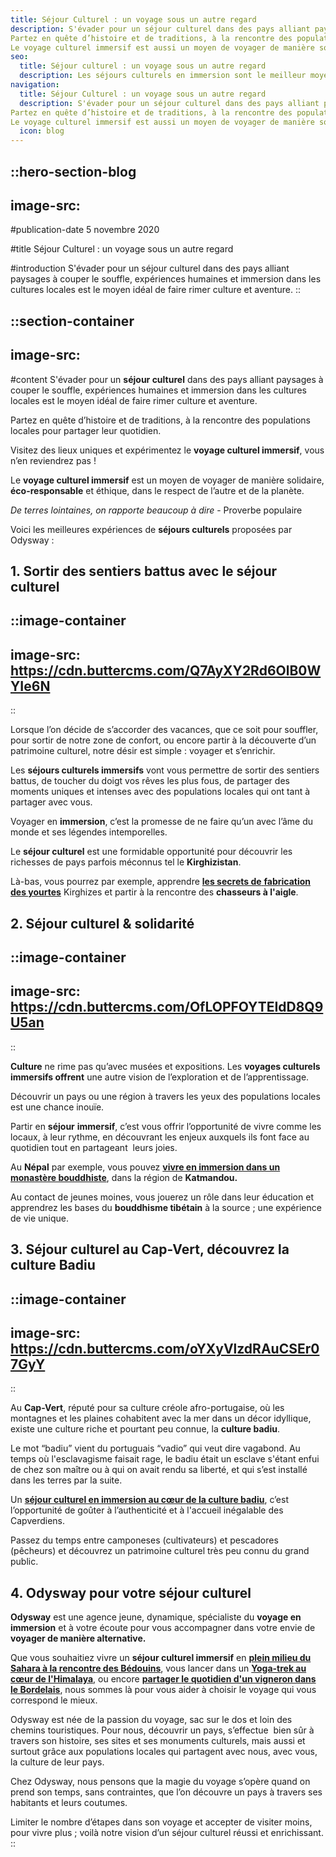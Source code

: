 ```yaml
---
title: Séjour Culturel : un voyage sous un autre regard
description: S'évader pour un séjour culturel dans des pays alliant paysages à couper le souffle, expériences humaines et immersion dans les cultures locales est le moyen idéal de faire rimer culture et aventure.
Partez en quête d’histoire et de traditions, à la rencontre des populations locales pour partager leur quotidien, visitez des lieux uniques et expérimentez le voyage culturel immersif, vous n’en reviendrez pas ! 
Le voyage culturel immersif est aussi un moyen de voyager de manière solidaire, éco-responsable et éthique, dans le respect de l’autre et de la planète.
seo:
  title: Séjour culturel : un voyage sous un autre regard
  description: Les séjours culturels en immersion sont le meilleur moyen d’allier culture et découverte d’un pays. Plongez au cœur du voyage culturel.
navigation:
  title: Séjour Culturel : un voyage sous un autre regard
  description: S'évader pour un séjour culturel dans des pays alliant paysages à couper le souffle, expériences humaines et immersion dans les cultures locales est le moyen idéal de faire rimer culture et aventure.
Partez en quête d’histoire et de traditions, à la rencontre des populations locales pour partager leur quotidien, visitez des lieux uniques et expérimentez le voyage culturel immersif, vous n’en reviendrez pas ! 
Le voyage culturel immersif est aussi un moyen de voyager de manière solidaire, éco-responsable et éthique, dans le respect de l’autre et de la planète.
  icon: blog
---
```


::hero-section-blog
---
image-src: 
---
#publication-date
5 novembre 2020

#title
Séjour Culturel : un voyage sous un autre regard

#introduction
S'évader pour un séjour culturel dans des pays alliant paysages à couper le souffle, expériences humaines et immersion dans les cultures locales est le moyen idéal de faire rimer culture et aventure.
::

::section-container
---
image-src: 
---
#content
S'évader pour un **séjour culturel** dans des pays alliant paysages à couper le souffle, expériences humaines et immersion dans les cultures locales est le moyen idéal de faire rimer culture et aventure.

Partez en quête d’histoire et de traditions, à la rencontre des populations locales pour partager leur quotidien.

Visitez des lieux uniques et expérimentez le **voyage culturel immersif**, vous n’en reviendrez pas !

Le **voyage culturel immersif** est un moyen de voyager de manière solidaire, **éco-responsable** et éthique, dans le respect de l’autre et de la planète.

_De terres lointaines, on rapporte beaucoup à dire_ - Proverbe populaire

Voici les meilleures expériences de **séjours culturels** proposées par Odysway :

## **1\. Sortir des sentiers battus avec le séjour culturel**

::image-container
---
image-src: https://cdn.buttercms.com/Q7AyXY2Rd6OlB0WYIe6N
---
::

Lorsque l’on décide de s’accorder des vacances, que ce soit pour souffler, pour sortir de notre zone de confort, ou encore partir à la découverte d’un patrimoine culturel, notre désir est simple : voyager et s’enrichir.

Les **séjours culturels immersifs** vont vous permettre de sortir des sentiers battus, de toucher du doigt vos rêves les plus fous, de partager des moments uniques et intenses avec des populations locales qui ont tant à partager avec vous.

Voyager en **immersion**, c’est la promesse de ne faire qu’un avec l’âme du monde et ses légendes intemporelles. 

Le **séjour culturel** est une formidable opportunité pour découvrir les richesses de pays parfois méconnus tel le **Kirghizistan**.

Là-bas, vous pourrez par exemple, apprendre [**les secrets de** **fabrication des yourtes**](https://odysway.com/voyages/immersion-steppes-kirghizistan?utm_source=SEO&utm_medium=BlogPost&utm_campaign=sejourculturel) Kirghizes et partir à la rencontre des **chasseurs à l'aigle**. 

## 2\. Séjour culturel & solidarité

::image-container
---
image-src: https://cdn.buttercms.com/OfLOPFOYTEIdD8Q9U5an
---
::

**Culture** ne rime pas qu’avec musées et expositions. Les **voyages culturels immersifs offrent** une autre vision de l’exploration et de l’apprentissage.

Découvrir un pays ou une région à travers les yeux des populations locales est une chance inouïe.

Partir en **séjour** **immersif**, c’est vous offrir l’opportunité de vivre comme les locaux, à leur rythme, en découvrant les enjeux auxquels ils font face au quotidien tout en partageant  leurs joies.

Au **Népal** par exemple, vous pouvez [**vivre en immersion dans un monastère bouddhiste**](https://odysway.com/voyages/immersion-ecole-bouddhiste-nepal?utm_source=SEO&utm_medium=BlogPost&utm_campaign=sejourculturel), dans la région de **Katmandou.**

Au contact de jeunes moines, vous jouerez un rôle dans leur éducation et apprendrez les bases du **bouddhisme tibétain** à la source ; une expérience de vie unique.

## 3\. Séjour culturel au Cap-Vert, découvrez la culture Badiu

::image-container
---
image-src: https://cdn.buttercms.com/oYXyVlzdRAuCSEr07GyY
---
::

Au **Cap-Vert**, réputé pour sa culture créole afro-portugaise, où les montagnes et les plaines cohabitent avec la mer dans un décor idyllique, existe une culture riche et pourtant peu connue, la **culture badiu**.

Le mot “badiu” vient du portuguais “vadio” qui veut dire vagabond. Au temps où l'esclavagisme faisait rage, le badiu était un esclave s'étant enfui de chez son maître ou à qui on avait rendu sa liberté, et qui s’est installé dans les terres par la suite.

Un [**séjour culturel en immersion au cœur de la culture badiu**](https://odysway.com/voyages/immersion-cap-vert?utm_source=SEO&utm_medium=BlogPost&utm_campaign=sejourculturel), c’est l’opportunité de goûter à l’authenticité et à l'accueil inégalable des Capverdiens.

Passez du temps entre camponeses (cultivateurs) et pescadores (pêcheurs) et découvrez un patrimoine culturel très peu connu du grand public.

## 4\. Odysway pour votre séjour culturel

**Odysway** est une agence jeune, dynamique, spécialiste du **voyage en immersion** et à votre écoute pour vous accompagner dans votre envie de **voyager de manière alternative.**

Que vous souhaitiez vivre un **séjour culturel immersif** en [**plein milieu du Sahara à la rencontre des Bédouins**](https://odysway.com/voyages/marche-silencieuse-sahara?utm_source=SEO&utm_medium=BlogPost&utm_campaign=sejourculturel), vous lancer dans un [**Yoga-trek au cœur de l'Himalaya**](https://odysway.com/voyages/yoga-trek-himalaya?utm_source=SEO&utm_medium=BlogPost&utm_campaign=sejourculturel), ou encore [**partager le quotidien d'un vigneron dans le Bordelais**](https://odysway.com/voyages/sejour-oenologie-vignoble-bordeaux?utm_source=SEO&utm_medium=BlogPost&utm_campaign=sejourculturel), nous sommes là pour vous aider à choisir le voyage qui vous correspond le mieux.

Odysway est née de la passion du voyage, sac sur le dos et loin des chemins touristiques. Pour nous, découvrir un pays, s’effectue  bien sûr à travers son histoire, ses sites et ses monuments culturels, mais aussi et surtout grâce aux populations locales qui partagent avec nous, avec vous, la culture de leur pays.

Chez Odysway, nous pensons que la magie du voyage s’opère quand on prend son temps, sans contraintes, que l’on découvre un pays à travers ses habitants et leurs coutumes.

Limiter le nombre d’étapes dans son voyage et accepter de visiter moins, pour vivre plus ; voilà notre vision d’un séjour culturel réussi et enrichissant.
::
